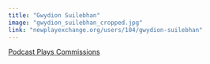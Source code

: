 ```yaml
---
title: "Gwydion Suilebhan"
image: "gwydion_suilebhan_cropped.jpg"
link: "newplayexchange.org/users/104/gwydion-suilebhan"
---
```


[Podcast Plays Commissions](/programs/podcast-plays-commissions)